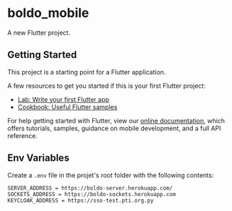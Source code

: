# boldo_mobile

A new Flutter project.

## Getting Started

This project is a starting point for a Flutter application.

A few resources to get you started if this is your first Flutter project:

- [Lab: Write your first Flutter app](https://flutter.dev/docs/get-started/codelab)
- [Cookbook: Useful Flutter samples](https://flutter.dev/docs/cookbook)

For help getting started with Flutter, view our
[online documentation](https://flutter.dev/docs), which offers tutorials,
samples, guidance on mobile development, and a full API reference.

## Env Variables

Create a `.env` file in the projet's root folder with the following contents:

```
SERVER_ADDRESS = https://boldo-server.herokuapp.com/
SOCKETS_ADDRESS = https://boldo-sockets.herokuapp.com
KEYCLOAK_ADDRESS = https://sso-test.pti.org.py
```
